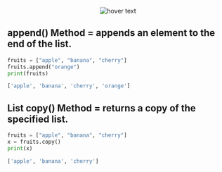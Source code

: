 <p align="center">
  <img src="https://media.discordapp.net/attachments/770868718132658206/771015746049933312/unknown.png" title="hover text">
</p>

## append() Method = appends an element to the end of the list.
```python
fruits = ["apple", "banana", "cherry"]
fruits.append("orange")
print(fruits)
```
```bash
['apple', 'banana', 'cherry', 'orange']
```
## List copy() Method = returns a copy of the specified list.
```python
fruits = ["apple", "banana", "cherry"]
x = fruits.copy()
print(x)
```
```bash
['apple', 'banana', 'cherry']
```
